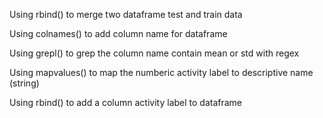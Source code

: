 Using rbind() to merge two dataframe test and train data

Using colnames() to add column name for dataframe

Using grepl() to grep the column name contain mean or std with regex

Using mapvalues() to map the numberic activity label to descriptive name (string)

Using rbind() to add a column activity label to dataframe
